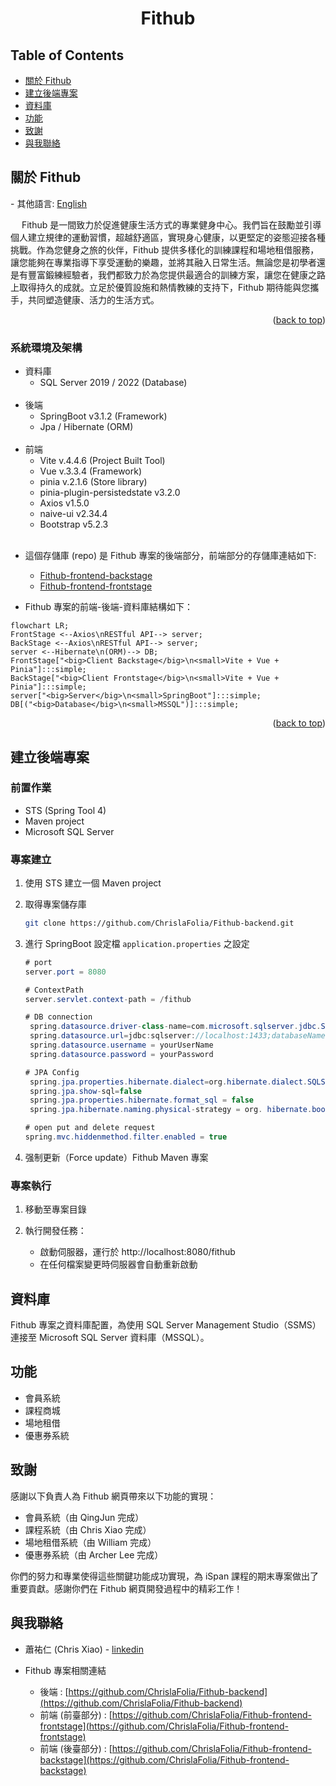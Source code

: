 <div align="center">

  <h1 align="center">Fithub</h1>

</div>

<!-- TABLE OF CONTENTS -->
<!-- TABLE OF CONTENTS -->

## Table of Contents

- [關於 Fithub](#關於-Fithub)
- [建立後端專案](#建立後端專案)
- [資料庫](#資料庫)
- [功能](#功能)
- [致謝](#致謝)
- [與我聯絡](#與我聯絡)

<!-- ABOUT THE PROJECT -->

## 關於 Fithub

\- 其他語言: [English](README.md)

&emsp;
Fithub 是一間致力於促進健康生活方式的專業健身中心。我們旨在鼓勵並引導個人建立規律的運動習慣，超越舒適區，實現身心健康，以更堅定的姿態迎接各種挑戰。作為您健身之旅的伙伴，Fithub 提供多樣化的訓練課程和場地租借服務，讓您能夠在專業指導下享受運動的樂趣，並將其融入日常生活。無論您是初學者還是有豐富鍛練經驗者，我們都致力於為您提供最適合的訓練方案，讓您在健康之路上取得持久的成就。立足於優質設施和熱情教練的支持下，Fithub 期待能與您攜手，共同塑造健康、活力的生活方式。

<p align="right">(<a href="#readme-top">back to top</a>)</p>

### 系統環境及架構

- 資料庫
  - SQL Server 2019 / 2022 (Database)
    <br/><br/>
- 後端
  - SpringBoot v3.1.2 (Framework)
  - Jpa / Hibernate (ORM)
    <br/><br/>
- 前端
  - Vite v.4.4.6 (Project Built Tool)
  - Vue v.3.3.4 (Framework)
  - pinia v.2.1.6 (Store library)
  - pinia-plugin-persistedstate v3.2.0
  - Axios v1.5.0
  - naive-ui v2.34.4
  - Bootstrap v5.2.3
    <br/><br/>

* 這個存儲庫 (repo) 是 Fithub 專案的後端部分，前端部分的存儲庫連結如下:

  - [Fithub-frontend-backstage](https://github.com/ChrislaFolia/Fithub-frontend-backstage)
  - [Fithub-frontend-frontstage](https://github.com/ChrislaFolia/Fithub-frontend-frontstage)

* Fithub 專案的前端-後端-資料庫結構如下：

```mermaid
flowchart LR;
FrontStage <--Axios\nRESTful API--> server;
BackStage <--Axios\nRESTful API--> server;
server <--Hibernate\n(ORM)--> DB;
FrontStage["<big>Client Backstage</big>\n<small>Vite + Vue + Pinia"]:::simple;
BackStage["<big>Client Frontstage</big>\n<small>Vite + Vue + Pinia"]:::simple;
server["<big>Server</big>\n<small>SpringBoot"]:::simple;
DB[("<big>Database</big>\n<small>MSSQL")]:::simple;
```

  <p align="right">(<a href="#readme-top">back to top</a>)</p>

<!-- GETTING STARTED -->

## 建立後端專案

### 前置作業

- STS (Spring Tool 4)
- Maven project
- Microsoft SQL Server

### 專案建立

1. 使用 STS 建立一個 Maven project
1. 取得專案儲存庫

   ```sh
   git clone https://github.com/ChrislaFolia/Fithub-backend.git
   ```

1. 進行 SpringBoot 設定檔 `application.properties` 之設定

   ```java
   # port
   server.port = 8080

   # ContextPath
   server.servlet.context-path = /fithub

   # DB connection
    spring.datasource.driver-class-name=com.microsoft.sqlserver.jdbc.SQLServerDriver
    spring.datasource.url=jdbc:sqlserver://localhost:1433;databaseName=Fithub;encrypt=true;trustServerCertificate=true
    spring.datasource.username = yourUserName
    spring.datasource.password = yourPassword

   # JPA Config
    spring.jpa.properties.hibernate.dialect=org.hibernate.dialect.SQLServerDialect
    spring.jpa.show-sql=false
    spring.jpa.properties.hibernate.format_sql = false
    spring.jpa.hibernate.naming.physical-strategy = org. hibernate.boot.model.naming.PhysicalNamingStrategyStandardImpl

   # open put and delete request
   spring.mvc.hiddenmethod.filter.enabled = true
   ```

1. 强制更新（Force update）Fithub Maven 專案

### 專案執行

1. 移動至專案目錄

1. 執行開發任務：
   - 啟動伺服器，運行於 http://localhost:8080/fithub
   - 在任何檔案變更時伺服器會自動重新啟動

## 資料庫

Fithub 專案之資料庫配置，為使用 SQL Server Management Studio（SSMS） 連接至 Microsoft SQL Server 資料庫（MSSQL）。

## 功能

- 會員系統
- 課程商城
- 場地租借
- 優惠券系統

## 致謝

感謝以下負責人為 Fithub 網頁帶來以下功能的實現：

- 會員系統（由 QingJun 完成）
- 課程系統（由 Chris Xiao 完成）
- 場地租借系統（由 William 完成）
- 優惠券系統（由 Archer Lee 完成）

你們的努力和專業使得這些關鍵功能成功實現，為 iSpan 課程的期末專案做出了重要貢獻。感謝你們在 Fithub 網頁開發過程中的精彩工作！

## 與我聯絡

- 蕭祐仁 (Chris Xiao) - [linkedin](https://www.linkedin.com/in/you-ren-hsiao-520997158/)

- Fithub 專案相關連結
  - 後端 : [https://github.com/ChrislaFolia/Fithub-backend](https://github.com/ChrislaFolia/Fithub-backend)
  - 前端 (前臺部分) : [https://github.com/ChrislaFolia/Fithub-frontend-frontstage](https://github.com/ChrislaFolia/Fithub-frontend-frontstage)
  - 前端 (後臺部分) : [https://github.com/ChrislaFolia/Fithub-frontend-backstage](https://github.com/ChrislaFolia/Fithub-frontend-backstage)
